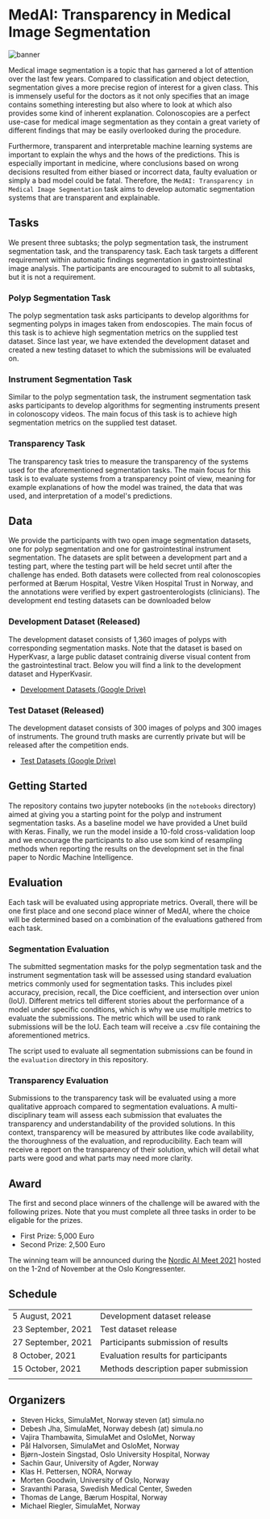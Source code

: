 # MedAI: Transparency in Medical Image Segmentation

![banner](https://raw.githubusercontent.com/simula/hyper-kvasir/master/static/images/banner.jpg?token=AD6YIMQMUVOT6FKFAEFE7GK6AYAGA)

Medical image segmentation is a topic that has garnered a lot of attention over the last few years. Compared to classification and object detection, segmentation gives a more precise region of interest for a given class. This is immensely useful for the doctors as it not only specifies that an image contains something interesting but also where to look at which also provides some kind of inherent explanation. Colonoscopies are a perfect use-case for medical image segmentation as they contain a great variety of different findings that may be easily overlooked during the procedure.

Furthermore, transparent and interpretable machine learning systems are important to explain the whys and the hows of the predictions. This is especially important in medicine, where conclusions based on wrong decisions resulted from either biased or incorrect data, faulty evaluation or simply a bad model could be fatal. Therefore, the `MedAI: Transparency in Medical Image Segmentation` task aims to develop automatic segmentation systems that are transparent and explainable.

## Tasks
We present three subtasks; the polyp segmentation task, the instrument segmentation task, and the transparency task. Each task targets a different requirement within automatic findings segmentation in  gastrointestinal image analysis. The participants are encouraged to submit to all subtasks, but it is not a requirement.

### Polyp Segmentation Task
The polyp segmentation task asks participants to develop algorithms for segmenting polyps in images taken from endoscopies. The main focus of this task is to achieve high segmentation metrics on the supplied test dataset. Since last year, we have extended the development dataset and created a new testing dataset to which the submissions will be evaluated on.

### Instrument Segmentation Task
Similar to the polyp segmentation task, the instrument segmentation task asks participants to develop algorithms for segmenting instruments present in colonoscopy videos. The main focus of this task is to achieve high segmentation metrics on the supplied test dataset. 

### Transparency Task
The transparency task tries to measure the transparency of the systems used for the aforementioned segmentation tasks. The main focus for this task is to evaluate systems from a transparency point of view, meaning for example explanations of how the model was trained, the data that was used, and interpretation of a model's predictions.

## Data
We provide the participants with two open image segmentation datasets, one for polyp segmentation and one for gastrointestinal instrument segmentation. The datasets are split between a development part and a testing part, where the testing part will be held secret until after the challenge has ended. Both datasets were collected from real colonoscopies performed at Bærum Hospital, Vestre Viken Hospital Trust in Norway, and the annotations were verified by expert gastroenterologists (clinicians). The development end testing datasets can be downloaded below

### Development Dataset (Released)
The development dataset consists of 1,360 images of polyps with corresponding segmentation masks. Note that the dataset is based on HyperKvasr, a large public dataset contrainig diverse visual content from the gastrointestinal tract. Below you will find a link to the development dataset and HyperKvasir.

* [Development Datasets (Google Drive)](https://drive.google.com/drive/folders/17_7pislHPsDNYmRle6Phk-7tOitpAJ89)

### Test Dataset (Released)
The development dataset consists of 300 images of polyps and 300 images of instruments. The ground truth masks are currently private but will be released after the competition ends.

* [Test Datasets (Google Drive)](https://drive.google.com/drive/folders/1t8B45D2p3zEePHhUH5Qe-3iLs4EIrPJI)

## Getting Started
The repository contains two jupyter notebooks (in the `notebooks` directory) aimed at giving you a starting point for the polyp and instrument segmentation tasks. As a baseline model we have provided a Unet build with Keras. Finally, we run the model inside a 10-fold cross-validation loop and we encourage the participants to also use som kind of resampling methods when reporting the results on the development set in the final paper to Nordic Machine Intelligence.

## Evaluation
Each task will be evaluated using appropriate metrics. Overall, there will be one first place and one second place winner of MedAI, where the choice will be determined based on a combination of the evaluations gathered from each task.

### Segmentation Evaluation
The submitted segmentation masks for the polyp segmentation task and the instrument segmentation task will be assessed using standard evaluation metrics commonly used for segmentation tasks. This includes pixel accuracy, precision, recall, the Dice coefficient, and intersection over union (IoU). Different metrics tell different stories about the performance of a model under specific conditions, which is why we use multiple metrics to evaluate the submissions. The metric which will be used to rank submissions will be the IoU. Each team will receive a .csv file containing the aforementioned metrics.

The script used to evaluate all segmentation submissions can be found in the `evaluation` directory in this repository.

### Transparency Evaluation
Submissions to the transparency task will be evaluated using a more qualitative approach compared to segmentation evaluations. A multi-disciplinary team will assess each submission that evaluates the transparency and understandability of the provided solutions. In this context, transparency will be measured by attributes like code availability, the thoroughness of the evaluation, and reproducibility. Each team will receive a report on the transparency of their solution, which will detail what parts were good and what parts may need more clarity.

## Award
The first and second place winners of the challenge will be awared with the following prizes. Note that you must complete all three tasks in order to be eligable for the prizes.

* First Prize: 5,000 Euro
* Second Prize: 2,500 Euro

The winning team will be announced during the [Nordic AI Meet 2021](https://nordicaimeet.com/) hosted on the 1-2nd of November at the Oslo Kongressenter.

## Schedule

| | | 
| :---  | :---  |
| 5 August, 2021 | Development dataset release | 
| 23 September, 2021 | Test dataset release | 
| 27 September, 2021 | Participants submission of results | 
| 8 October, 2021 | Evaluation results for participants |
| 15 October, 2021 | Methods description paper submission |
| | | 

## Organizers
* Steven Hicks, SimulaMet, Norway steven (at) simula.no
* Debesh Jha, SimulaMet, Norway  debesh (at) simula.no
* Vajira Thambawita, SimulaMet and OsloMet, Norway
* Pål Halvorsen, SimulaMet and OsloMet, Norway
* Bjørn-Jostein Singstad, Oslo University Hospital, Norway
* Sachin Gaur, University of Agder, Norway
* Klas H. Pettersen, NORA, Norway
* Morten Goodwin, University of Oslo, Norway 
* Sravanthi Parasa, Swedish Medical Center, Sweden
* Thomas de Lange, Bærum Hospital, Norway
* Michael Riegler, SimulaMet, Norway  
